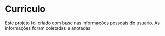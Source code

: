  # Curriculo 
 Este projeto foi criado com base nas informações pessoais do usuario. As informações foram coletadas e anotadas.
 

